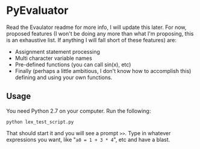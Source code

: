 # PyEvaluator
Read the Evaulator readme for more info, I will update this later. For now, proposed features (I won't
be doing any more than what I'm proposing, this is an exhaustive list. If anything I will fall short
of these features) are:  

* Assignment statement processing
* Multi character variable names
* Pre-defined functions (you can call sin(x), etc)
* Finally (perhaps a little ambitious, I don't know how to accomplish this) defining and using your own functions.  

## Usage
You need Python 2.7 on your computer. Run the following:  
```
python lex_test_script.py
```  
That should start it and you will see a prompt ```>>```. Type in whatever expressions you want, like "```a0 = 1 + 3 * 4```", etc and have a blast.